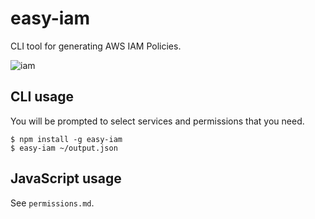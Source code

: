 # easy-iam

CLI tool for generating AWS IAM Policies.

![iam](https://cloud.githubusercontent.com/assets/515424/16353156/fee41f88-3a2a-11e6-9a3c-341cd675db57.gif)

## CLI usage

You will be prompted to select services and permissions that you need.

```
$ npm install -g easy-iam
$ easy-iam ~/output.json
```

## JavaScript usage

See `permissions.md`.
